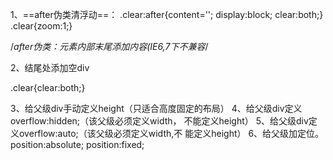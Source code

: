 1、==after伪类清浮动==：
.clear:after{content='';
            display:block;
            clear:both;}
.clear{zoom:1;}

/*after伪类：元素内部末尾添加内容(IE6,7下不兼容*/

2、结尾处添加空div <div class="clear"></div>
   .clear{clear:both;}
   
3、给父级div手动定义height（只适合高度固定的布局）
4、给父级div定义overflow:hidden;（该父级必须定义width，    不能定义height）
5、给父级div定义overflow:auto;（该父级必须定义width,不    能定义height）
6、给父级加定位。
   position:absolute;
   position:fixed;
